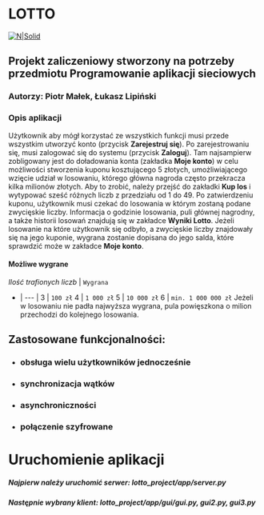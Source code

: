 # LOTTO

[![N|Solid](https://gry.lotto.pl/etc/designs/interactive/ilottery/common/home/images/lottery-logo-w-bg.png)](https://nodesource.com/products/nsolid)

## Projekt zaliczeniowy stworzony na potrzeby przedmiotu Programowanie aplikacji sieciowych
### Autorzy: Piotr Małek, Łukasz Lipiński


### Opis aplikacji
Użytkownik aby mógł korzystać ze wszystkich funkcji musi przede wszystkim utworzyć konto (przycisk **Zarejestruj się**). Po zarejestrowaniu się, musi zalogować się do systemu (przycisk **Zaloguj**). Tam najsampierw zobligowany jest do doładowania konta (zakładka **Moje konto**) w celu możliwości stworzenia kuponu kosztującego 5 złotych, umożliwiającego wzięcie udział w losowaniu, którego główna nagroda często przekracza kilka milionów złotych. Aby to zrobić, należy przejść do zakładki **Kup los** i wytypować sześć różnych liczb z przedziału od 1 do 49. Po zatwierdzeniu kuponu, użytkownik musi czekać do losowania w którym zostaną podane zwycięskie liczby. Informacja o godzinie losowania, puli głównej nagrodny, a także historii losowań znajdują się w zakładce **Wyniki Lotto**. Jeżeli losowanie na które użytkownik się odbyło, a zwycięskie liczby znajdowały się na jego kuponie, wygrana zostanie dopisana do jego salda, które sprawdzić może w zakładce **Moje konto**.
#### Możliwe wygrane
*Ilość trafionych liczb* | `Wygrana`
- | --- |
3 | `100 zł`
4 | `1 000 zł`
5 | `10 000 zł`
6 | `min. 1 000 000 zł`
Jeżeli w losowaniu nie padła najwyższa wygrana, pula powięszkona o milion przechodzi do kolejnego losowania.

## Zastosowane funkcjonalności:
- ### obsługa wielu użytkowników jednocześnie
- ### synchronizacja wątków
- ### asynchroniczności
- ### połączenie szyfrowane

# Uruchomienie aplikacji
##### Najpierw należy uruchomić serwer: lotto_project/app/server.py
##### Następnie wybrany klient: lotto_project/app/gui/gui.py, gui2.py, gui3.py 
